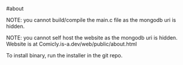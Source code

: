 #about

NOTE: you cannot build/compile the main.c file as the mongodb uri is hidden.

NOTE: you cannot self host the website as the mongodb uri is hidden.
Website is at Comicly.is-a.dev/web/public/about.html


To install binary, run the installer in the git repo.
